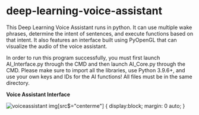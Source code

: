 # deep-learning-voice-assistant
This Deep Learning Voice Assistant runs in python. It can use multiple wake phrases, determine the intent of sentences, and execute functions based on that intent. It also features an interface built using PyOpenGL that can visualize the audio of the voice assistant.  

In order to run this program successfully, you must first launch AI_Interface.py through the CMD and then launch AI_Core.py through the CMD. Please make sure to import all the libraries, use Python 3.9.6+, and use your own keys and IDs for the AI functions! All files must be in the same directory. 


**Voice Assistant Interface**


![voiceassistant](https://user-images.githubusercontent.com/66987198/175840919-02cb5784-98b8-4c6c-9fae-00ec5c7503d1.jpg)
img[src$="centerme"] {
  display:block;
  margin: 0 auto;
}
